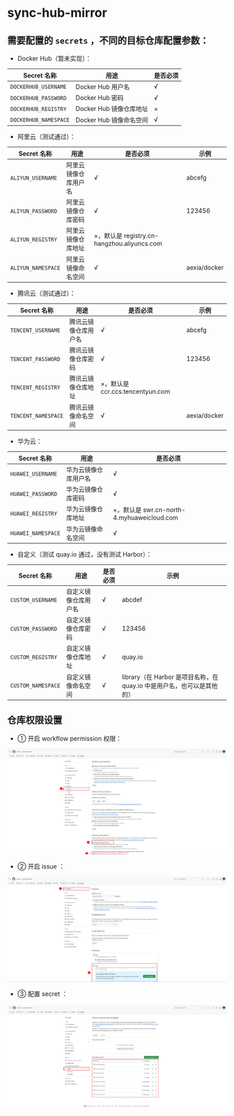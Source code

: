 # sync-hub-mirror
##  需要配置的 `secrets` ，不同的目标仓库配置参数：

* Docker Hub（暂未实现）：

| Secret 名称           | 用途                    | 是否必须 |
| --------------------- | ----------------------- | -------- |
| `DOCKERHUB_USERNAME`  | Docker Hub 用户名       | √        |
| `DOCKERHUB_PASSWORD`  | Docker Hub 密码         | √        |
| `DOCKERHUB_REGISTRY`  | Docker Hub 镜像仓库地址 | ×        |
| `DOCKERHUB_NAMESPACE` | Docker Hub 镜像命名空间 | √        |

* 阿里云（测试通过）：

| Secret 名称        | 用途                 | 是否必须                                    | 示例         |
| ------------------ | -------------------- | ------------------------------------------- | ------------ |
| `ALIYUN_USERNAME`  | 阿里云镜像仓库用户名 | √                                           | abcefg       |
| `ALIYUN_PASSWORD`  | 阿里云镜像仓库密码   | √                                           | 123456       |
| `ALIYUN_REGISTRY`  | 阿里云镜像仓库地址   | ×，默认是 registry.cn-hangzhou.aliyuncs.com |              |
| `ALIYUN_NAMESPACE` | 阿里云镜像命名空间   | √                                           | aexia/docker |

* 腾讯云（测试通过）：

| Secret 名称         | 用途                 | 是否必须                         | 示例         |
| ------------------- | -------------------- | -------------------------------- | ------------ |
| `TENCENT_USERNAME`  | 腾讯云镜像仓库用户名 | √                                | abcefg       |
| `TENCENT_PASSWORD`  | 腾讯云镜像仓库密码   | √                                | 123456       |
| `TENCENT_REGISTRY`  | 腾讯云镜像仓库地址   | ×，默认是 ccr.ccs.tencentyun.com |              |
| `TENCENT_NAMESPACE` | 腾讯云镜像命名空间   | √                                | aexia/docker |

* 华为云：

| Secret 名称        | 用途                 | 是否必须                                   |
| ------------------ | -------------------- | ------------------------------------------ |
| `HUAWEI_USERNAME`  | 华为云镜像仓库用户名 | √                                          |
| `HUAWEI_PASSWORD`  | 华为云镜像仓库密码   | √                                          |
| `HUAWEI_REGISTRY`  | 华为云镜像仓库地址   | ×，默认是 swr.cn-north-4.myhuaweicloud.com |
| `HUAWEI_NAMESPACE` | 华为云镜像命名空间   | √                                          |

* 自定义（测试 quay.io 通过，没有测试 Harbor）：

| Secret 名称        | 用途                 | 是否必须 | 示例                                                         |
| ------------------ | -------------------- | -------- | ------------------------------------------------------------ |
| `CUSTOM_USERNAME`  | 自定义镜像仓库用户名 | √        | abcdef                                                       |
| `CUSTOM_PASSWORD`  | 自定义镜像仓库密码   | √        | 123456                                                       |
| `CUSTOM_REGISTRY`  | 自定义镜像仓库地址   | √        | quay.io                                                      |
| `CUSTOM_NAMESPACE` | 自定义镜像命名空间   | √        | library（在 Harbor 是项目名称，在 quay.io 中是用户名，也可以是其他的） |

## 仓库权限设置

* ① 开启 workflow permission 权限：

![image-20240615073108178](./assets/image-20240615073108178.png)

* ② 开启 issue ：

![image-20240615073014646](./assets/image-20240615073014646.png)

* ③ 配置 secret ：

![image-20240615073146328](./assets/image-20240615073146328.png)
